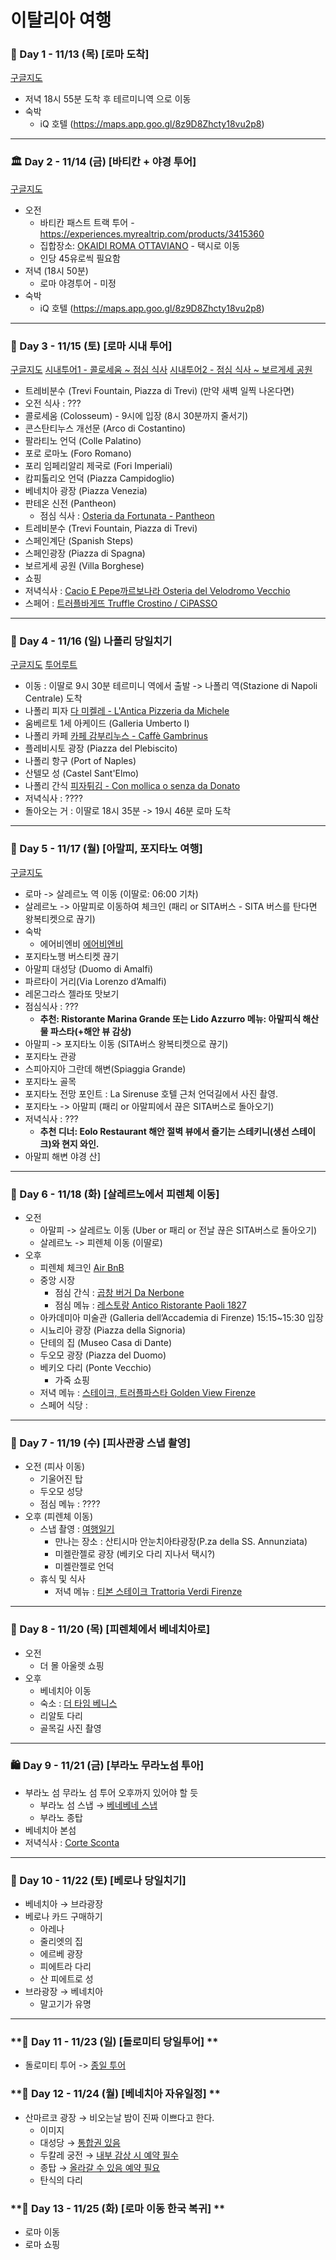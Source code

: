 # 이탈리아 여행

### **🛬 Day 1 - 11/13 (목) [로마 도착]**

[구글지도](https://maps.app.goo.gl/mRfp4cLq622keiMX8)

- 저녁 18시 55분 도착 후 테르미니역 으로 이동
- 숙박
    - iQ 호텔 (https://maps.app.goo.gl/8z9D8Zhcty18vu2p8)

---

### **🏛️ Day 2 - 11/14 (금) [바티칸 + 야경 투어]**

[구글지도](https://maps.app.goo.gl/vXTzUAnx2KTPbSDN6)

- 오전
    - 바티칸 패스트 트랙 투어 - https://experiences.myrealtrip.com/products/3415360
    - 집합장소: [OKAIDI ROMA OTTAVIANO](https://maps.app.goo.gl/rBV15PDZwYgfBoP27) - 택시로 이동
    - 인당 45유로씩 필요함
- 저녁 (18시 50분)
    - 로마 야경투어 - 미정
- 숙박
    - iQ 호텔 (https://maps.app.goo.gl/8z9D8Zhcty18vu2p8)

---

### **🍕 Day 3 - 11/15 (토) [로마 시내 투어]**

[구글지도](https://maps.app.goo.gl/kc8HsUPnhUEmo3pr9)
[시내투어1 - 콜로세움  ~ 점심 식사](https://maps.app.goo.gl/nS5FySMpmrK8n7JQ9)
[시내투어2 - 점심 식사  ~ 보르게세 공원](https://maps.app.goo.gl/e1HWnCaztW78Gag56)

- 트레비분수 (Trevi Fountain, Piazza di Trevi) (만약 새벽 일찍 나온다면)
- 오전 식사 : ???
- 콜로세움 (Colosseum) - 9시에 입장 (8시 30분까지 줄서기)
- 콘스탄티누스 개선문 (Arco di Costantino)
- 팔라티노 언덕 (Colle Palatino)
- 포로 로마노 (Foro Romano)
- 포리 임페리알리 제국로 (Fori Imperiali)
- 캄피톨리오 언덕 (Piazza Campidoglio)
- 베네치아 광장 (Piazza Venezia)
- 판테온 신전 (Pantheon)
  - 점심 식사 : [Osteria da Fortunata - Pantheon](https://maps.app.goo.gl/a2yn8x9dd92k8gYNA)
- 트레비분수 (Trevi Fountain, Piazza di Trevi)
- 스페인계단 (Spanish Steps)
- 스페인광장 (Piazza di Spagna)
- 보르게세 공원 (Villa Borghese)
- 쇼핑
- 저녁식사 : [Cacio E Pepe까르보나라 Osteria del Velodromo Vecchio](https://maps.app.goo.gl/DNqzRjc3ka8o788Q6)
- 스페어 : [트러플바게뜨 Truffle Crostino / CiPASSO](https://maps.app.goo.gl/xMpnCsqEaPeMJ94s8)

---

### **🚄 Day 4 - 11/16 (일) 나폴리 당일치기**
[구글지도](https://maps.app.goo.gl/gsQiYQjsk1pxhrPo6?g_st=ac)
[투어루트](https://maps.app.goo.gl/QZDnRx7vs6z2EkYg6?g_st=ac)

- 이동 : 이딸로 9시 30분 테르미니 역에서 출발 -> 나폴리 역(Stazione di Napoli Centrale) 도착 
- 나폴리 피자 [다 미켈레 - L'Antica Pizzeria da Michele](https://maps.app.goo.gl/Qrbwfv3UwF3h34rv5)
- 움베르토 1세 아케이드 (Galleria Umberto I)
- 나폴리 카페 [카페 감부리누스 - Caffè Gambrinus](https://maps.app.goo.gl/ZyzqXovovuQcm8Ce9)
- 플레비시토 광장 (Piazza del Plebiscito)
- 나폴리 항구 (Port of Naples)
- 산텔모 성 (Castel Sant'Elmo)
- 나폴리 간식 [피자튀김 - Con mollica o senza da Donato](https://maps.app.goo.gl/G5GJgnnayBuPePJB6)
- 저녁식사 : ????
- 돌아오는 거 : 이딸로 18시 35분 -> 19시 46분 로마 도착
---

### **📸 Day 5 - 11/17 (월) [아말피, 포지타노 여행]**
[구글지도](https://maps.app.goo.gl/ZRKVP6kS2dxEaxSQ6?g_st=ac)

- 로마 -> 살레르노 역 이동 (이딸로: 06:00 기차) 
- 살레르노 -> 아말피로 이동하여 체크인 (패리 or SITA버스 - SITA 버스를 탄다면 왕복티켓으로 끊기)
- 숙박
  - 에어비엔비 [에어비엔비](https://maps.app.goo.gl/rnmJUxdQo7HaDQj18)
- 포지타노행 버스티켓 끊기
- 아말피 대성당 (Duomo di Amalfi)
- 파르타이 거리(Via Lorenzo d’Amalfi)
- 레몬그라스 젤라또 맛보기
- 점심식사 : ???
  - **추천: Ristorante Marina Grande 또는 Lido Azzurro 메뉴: 아말피식 해산물 파스타(+해안 뷰 감상)**
- 아말피 -> 포지타노 이동 (SITA버스 왕복티켓으로 끊기)
- 포지타노 관광
- 스피아지아 그란데 해변(Spiaggia Grande)
- 포지타노 골목
- 포지타노 전망 포인트 : La Sirenuse 호텔 근처 언덕길에서 사진 촬영.
- 포지타노 -> 아말피 (패리 or 아말피에서 끊은 SITA버스로 돌아오기)
- 저녁식사 : ???
  - **추천 디너: Eolo Restaurant 해안 절벽 뷰에서 즐기는 스테키니(생선 스테이크)와 현지 와인.**
- 아말피 해변 야경 산]
---

### **🚤 Day 6 - 11/18 (화) [살레르노에서 피렌체 이동]**

- 오전
    - 아말피 -> 살레르노 이동 (Uber or 패리 or 전날 끊은 SITA버스로 돌아오기)
    - 살레르노 -> 피렌체 이동 (이딸로)
- 오후
    - 피렌체 체크인 [Air BnB](https://www.airbnb.co.kr/rooms/49709468?viralityEntryPoint=1&unique_share_id=53CE79B2-DB07-40E6-8054-1DB2CCFB2724&slcid=3f43bbdeea62490a8df78c3749936bbe&s=76&adults=1&slug=iJAwdzh7&source_impression_id=p3_1760966509_P3pURAUT9nPXK8iq)
    - 중앙 시장
      - 점심 간식 : [곱창 버거 Da Nerbone](https://maps.app.goo.gl/jqrBUVFX2SxfWpkQ9)
      - 점심 메뉴 : [레스토랑 Antico Ristorante Paoli 1827](https://maps.app.goo.gl/xoz9r75k7qVmRHh27)
    - 아카데미아 미술관 (Galleria dell’Accademia di Firenze) 15:15~15:30 입장
    - 시뇨리아 광장 (Piazza della Signoria)
    - 단테의 집 (Museo Casa di Dante)
    - 두오모 광장 (Piazza del Duomo)
    - 베키오 다리 (Ponte Vecchio)
        - 가죽 쇼핑
    - 저녁 메뉴 : [스테이크, 트러플파스타 Golden View Firenze](https://maps.app.goo.gl/gR1CN56RNom4Ct7w6)
    - 스페어 식당 : 

---

### **🎨 Day 7 - 11/19 (수) [피사관광 스냅 촬영]**

- 오전 (피사 이동)
  - 기울어진 탑
  - 두오모 성당
  - 점심 메뉴 : ????
- 오후 (피렌체 이동)
  - 스냅 촬영 : [여행일기](https://experiences.myrealtrip.com/products/3427150)
    - 만나는 장소 : 산티시마 안눈치아타광장(P.za della SS. Annunziata)
    - 미켈란젤로 광장 (베키오 다리 지나서 택시?)
    - 미켈란젤로 언덕
  - 휴식 및 식사
    - 저녁 메뉴 : [티본 스테이크 Trattoria Verdi Firenze](https://maps.app.goo.gl/z9JoDTjfgF8eZfmHA)

---

### **🏰 Day 8 - 11/20 (목) [피렌체에서 베네치아로]**

- 오전 
  - 더 몰 아울렛 쇼핑
- 오후
  - 베네치아 이동
  - 숙소 : [더 타임 베니스](https://maps.app.goo.gl/zPw6qVD2rJs9ZePB8)
  - 리알토 다리
  - 골목길 사진 촬영

---

### **🛍️ Day 9 - 11/21 (금) [부라노 무라노섬 투아]**

- 부라노 섬 무라노 섬 투어 오후까지 있어야 할 듯
    - 부라노 섬 스냅 → [베네베네 스냅](https://experiences.myrealtrip.com/products/3859831)
    - 부라노 종탑
- 베네치아 본섬
- 저녁식사 : [Corte Sconta](https://maps.app.goo.gl/WjEXmJds9CCAYeQJ6)

---

### **🎁 Day 10 - 11/22 (토) [베로나 당일치기]**

- 베네치아 → 브라광장
- 베로나 카드 구매하기
    - 아레나
    - 줄리엣의 집
    - 에르베 광장
    - 피에트라 다리
    - 산 피에트로 성
- 브라광장 → 베네치아
    - 말고기가 유명

---

### **🛬 Day 11 - 11/23 (일) [돌로미티 당일투어] **

- 돌로미티 투어 -> [종일 투어](https://experiences.myrealtrip.com/products/3412821)
  
### **🛬 Day 12 - 11/24 (월) [베네치아 자유일정] **

- 산마르코 광장 → 비오는날 밤이 진짜 이쁘다고 한다.
    - 이미지        
    - 대성당 → [통합권 있음](https://m.blog.naver.com/bonbonparis16/223050860492)
    - 두칼레 궁전 → [내부 감상 시 예약 필수](https://www.myrealtrip.com/offers/143429)
    - 종탑 → [올라갈 수 있음 예약 필요](https://m.blog.naver.com/houself/223493948167)
    - 탄식의 다리

### **🛬 Day 13 - 11/25 (화) [로마 이동 한국 복귀] **

- 로마 이동
- 로마 쇼핑
